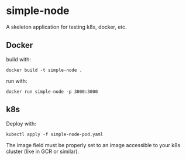 # simple-node

A skeleton application for testing k8s, docker, etc.

## Docker

build with:

`docker build -t simple-node .`

run with:

`docker run simple-node -p 3000:3000`

## k8s

Deploy with:

`kubectl apply -f simple-node-pod.yaml`

The image field must be properly set to an image accessible to your k8s cluster (like in GCR or similar).